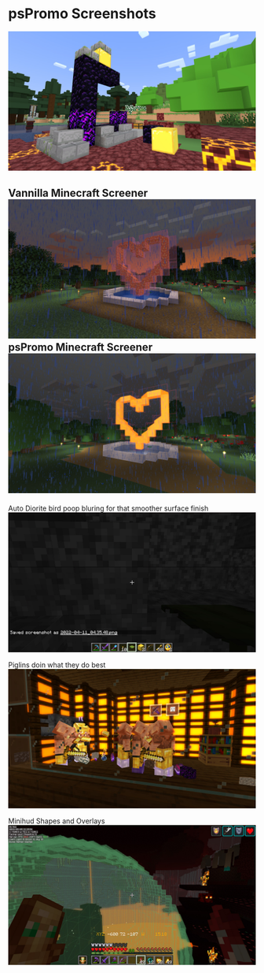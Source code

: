 # psPromo Screenshots


<img src="gal_netherPortal_v0.1_2022-04-11.jpg" alt="Fallen Portal" style="margin-left:auto;margin-right:auto;">

Vannilla Minecraft Screener
<img src="LavaHart_DuskRain_Vanilla_2022-04-13.jpg" alt="Speckle House McGee over here" style="margin-left:auto;margin-right:auto;">
psPromo Minecraft Screener
<img src="LavaHart_DuskRain_psPromo_2022-04-13.jpg" alt="Robo Lava Mockers" style="margin-left:auto;margin-right:auto;">
---

Auto Diorite bird poop bluring for that smoother surface finish
<img src="DioriteBlending_2022-04-11.jpg" alt="Diorite" style="margin-left:auto;margin-right:auto;">

Piglins doin what they do best
<img src="PiglinTradingFarm_2022-05-14.jpg" alt="Greedy Gold Grabbers!" style="margin-left:auto;margin-right:auto;">


Minihud Shapes and Overlays
<img src="MinihudStuffs_2022-05-05.jpg" alt="Minihud Shapes and Overlays" style="margin-left:auto;margin-right:auto;">

